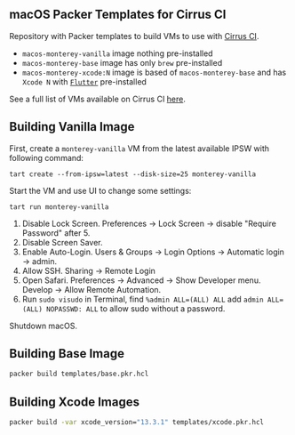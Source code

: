 ## macOS Packer Templates for Cirrus CI

Repository with Packer templates to build VMs to use with [Cirrus CI](https://cirrus-ci.org/guide/macOS/).

* `macos-monterey-vanilla` image nothing pre-installed
* `macos-monterey-base` image has only `brew` pre-installed
* `macos-monterey-xcode:N` image is based of `macos-monterey-base` and has `Xcode N` with [`Flutter`](https://flutter.dev/) pre-installed

See a full list of VMs available on Cirrus CI [here](https://github.com/orgs/cirruslabs/packages?tab=packages&q=macos-).

## Building Vanilla Image

First, create a `monterey-vanilla` VM from the latest available IPSW with following command:

```console
tart create --from-ipsw=latest --disk-size=25 monterey-vanilla
```

Start the VM and use UI to change some settings:

```console
tart run monterey-vanilla
```

1. Disable Lock Screen. Preferences -> Lock Screen -> disable "Require Password" after 5.
2. Disable Screen Saver.
3. Enable Auto-Login. Users & Groups -> Login Options -> Automatic login -> admin.
4. Allow SSH. Sharing -> Remote Login
5. Open Safari. Preferences -> Advanced -> Show Developer menu. Develop -> Allow Remote Automation.
6. Run `sudo visudo` in Terminal, find `%admin ALL=(ALL) ALL` add `admin ALL=(ALL) NOPASSWD: ALL` to allow sudo without a password.

Shutdown macOS.

## Building Base Image

```bash
packer build templates/base.pkr.hcl
```

## Building Xcode Images

```bash
packer build -var xcode_version="13.3.1" templates/xcode.pkr.hcl
```
